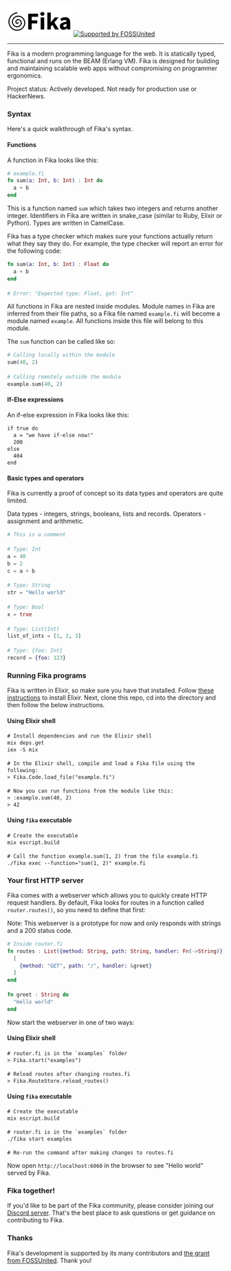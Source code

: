 <img src="https://github.com/fika-lang/assets/blob/master/logo.png?raw=true" width="150"/>

<a href="https://fossunited.org/" target="_blank" rel="noopener noreferrer">
  <img src="http://fossunited.org/files/fossunited-badge.svg" alt="Supported by FOSSUnited">
</a>

-----

Fika is a modern programming language for the web.
It is statically typed, functional and runs on the BEAM (Erlang VM).
Fika is designed for building and maintaining scalable web apps without
compromising on programmer ergonomics.

Project status: Actively developed. Not ready for production use or HackerNews.

### Syntax

Here's a quick walkthrough of Fika's syntax.

#### Functions

A function in Fika looks like this:

```elixir
# example.fi
fn sum(a: Int, b: Int) : Int do
  a + b
end
```

This is a function named `sum` which takes two integers and returns another integer.
Identifiers in Fika are written in snake_case (similar to Ruby, Elixir or Python).
Types are written in CamelCase.

Fika has a type checker which makes sure your functions actually return what
they say they do. For example, the type checker will report an error for
the following code:

```elixir
fn sum(a: Int, b: Int) : Float do
  a + b
end

# Error: "Expected type: Float, got: Int"
```

All functions in Fika are nested inside modules.
Module names in Fika are inferred from their file paths, so a Fika file named
`example.fi` will become a module named `example`. All functions inside this
file will belong to this module.

The `sum` function can be called like so:

```elixir
# Calling locally within the module
sum(40, 2)

# Calling remotely outside the module
example.sum(40, 2)
```

#### If-Else expressions
An if-else expression in Fika looks like this:
```
if true do
  a = "we have if-else now!"
  200
else
  404
end
```

#### Basic types and operators

Fika is currently a proof of concept so its data types and operators are quite
limited.

Data types - integers, strings, booleans, lists and records.
Operators - assignment and arithmetic.

```elixir
# This is a comment

# Type: Int
a = 40
b = 2
c = a + b

# Type: String
str = "Hello world"

# Type: Bool
x = true

# Type: List(Int)
list_of_ints = [1, 2, 3]

# Type: {foo: Int}
record = {foo: 123}
```

### Running Fika programs

Fika is written in Elixir, so make sure you have that installed.
Follow [these instructions](https://elixir-lang.org/install.html) to install
Elixir. Next, clone this repo, cd into the directory and then follow the below instructions.

#### Using Elixir shell

```
# Install dependencies and run the Elixir shell
mix deps.get
iex -S mix

# In the Elixir shell, compile and load a Fika file using the following:
> Fika.Code.load_file("example.fi")

# Now you can run functions from the module like this:
> :example.sum(40, 2)
> 42
```

#### Using `fika` executable

```
# Create the executable
mix escript.build

# Call the function example.sum(1, 2) from the file example.fi
./fika exec --function="sum(1, 2)" example.fi
```

### Your first HTTP server

Fika comes with a webserver which allows you to quickly create HTTP request
handlers. By default, Fika looks for routes in a function called
`router.routes()`, so you need to define that first:

Note: This webserver is a prototype for now and only responds with strings and
a 200 status code.

```elixir
# Inside router.fi
fn routes : List({method: String, path: String, handler: Fn(->String)}) do
  [
    {method: "GET", path: "/", handler: &greet}
  ]
end

fn greet : String do
  "Hello world"
end
```

Now start the webserver in one of two ways:

#### Using Elixir shell

```
# router.fi is in the `examples` folder
> Fika.start("examples")

# Reload routes after changing routes.fi
> Fika.RouteStore.reload_routes()
```

#### Using `fika` executable

```
# Create the executable
mix escript.build

# router.fi is in the `examples` folder
./fika start examples

# Re-run the command after making changes to routes.fi
```

Now open `http://localhost:6060` in the browser to see "Hello world" served
by Fika.

### Fika together!

If you'd like to be part of the Fika community, please consider joining
our [Discord server](https://discord.gg/zNs6Gs5). That's the best place to
ask questions or get guidance on contributing to Fika.

### Thanks

Fika's development is supported by its many contributors and [the grant from
FOSSUnited](https://forum.fossunited.org/t/foss-hack-2020-results/424). Thank you!
